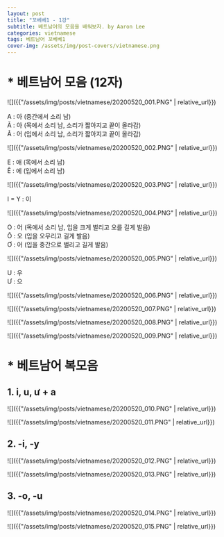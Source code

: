 ```yaml
---
layout: post
title: "꼬베베1 - 1강"
subtitle: 베트남어의 모음을 배워보자. by Aaron Lee
categories: vietnamese
tags: 베트남어 꼬베베1
cover-img: /assets/img/post-covers/vietnamese.png
---
```


# * 베트남어 모음 (12자)

![]({{"/assets/img/posts/vietnamese/20200520_001.PNG" | relative_url}})

A : 아 (중간에서 소리 남)  
Ă : 아 (목에서 소리 남, 소리가 짧아지고 끝이 올라감)  
Â : 어 (입에서 소리 남, 소리가 짧아지고 끝이 올라감)  

![]({{"/assets/img/posts/vietnamese/20200520_002.PNG" | relative_url}})

E : 애 (목에서 소리 남)  
Ê : 에 (입에서 소리 남)  

![]({{"/assets/img/posts/vietnamese/20200520_003.PNG" | relative_url}})

I = Y : 이  

![]({{"/assets/img/posts/vietnamese/20200520_004.PNG" | relative_url}})

O : 어 (목에서 소리 남, 입을 크게 벌리고 오를 길게 발음)  
Ô : 오 (입을 오무리고 길게 발음)  
Ơ : 어 (입을 중간으로 벌리고 길게 발음)  


![]({{"/assets/img/posts/vietnamese/20200520_005.PNG" | relative_url}})

U : 우  
Ư : 으  

![]({{"/assets/img/posts/vietnamese/20200520_006.PNG" | relative_url}})

![]({{"/assets/img/posts/vietnamese/20200520_007.PNG" | relative_url}})

![]({{"/assets/img/posts/vietnamese/20200520_008.PNG" | relative_url}})

![]({{"/assets/img/posts/vietnamese/20200520_009.PNG" | relative_url}})

# * 베트남어 복모음

## 1. i, u, ư + a

![]({{"/assets/img/posts/vietnamese/20200520_010.PNG" | relative_url}})

![]({{"/assets/img/posts/vietnamese/20200520_011.PNG" | relative_url}})

## 2. -i, -y

![]({{"/assets/img/posts/vietnamese/20200520_012.PNG" | relative_url}})

![]({{"/assets/img/posts/vietnamese/20200520_013.PNG" | relative_url}})

## 3. -o, -u

![]({{"/assets/img/posts/vietnamese/20200520_014.PNG" | relative_url}})

![]({{"/assets/img/posts/vietnamese/20200520_015.PNG" | relative_url}})